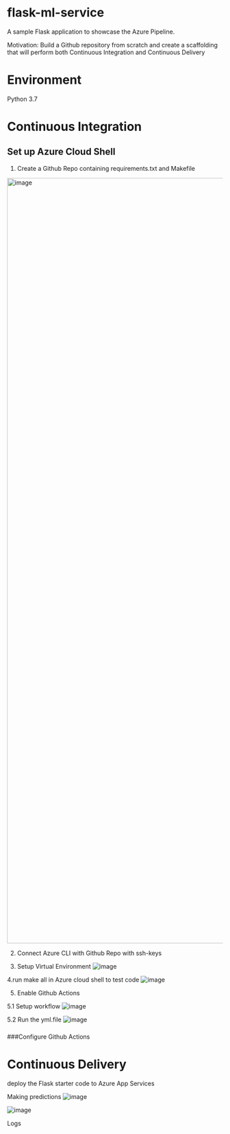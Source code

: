 # flask-ml-service
A sample Flask application to showcase the Azure Pipeline.

Motivation: Build a Github repository from scratch and create a scaffolding that will perform both Continuous Integration and Continuous Delivery

# Environment
Python 3.7

# Continuous Integration
## Set up Azure Cloud Shell

1. Create a Github Repo containing requirements.txt and Makefile
<img width="1785" alt="image" src="https://user-images.githubusercontent.com/74469717/205752895-26937107-b6c4-44a4-9bfa-f07113aa7566.png">

2. Connect Azure CLI with Github Repo with ssh-keys


3. Setup Virtual Environment 
![image](https://user-images.githubusercontent.com/74469717/205753581-b6474893-8aa2-4a03-8163-670e761fcc0d.png)


4.run make all in Azure cloud shell to test code
![image](https://user-images.githubusercontent.com/74469717/205755987-e2ae26f5-1b6b-4faf-b273-5497399ee2fe.png)

5. Enable Github Actions

5.1 Setup workflow
![image](https://user-images.githubusercontent.com/74469717/205757096-c56317b0-70d3-4ace-b068-bd38b083421b.png)

5.2 Run the yml.file
![image](https://user-images.githubusercontent.com/74469717/205757370-15525daa-e915-410b-ad06-bbc5c3c67c18.png)

###

###Configure Github Actions

# Continuous Delivery 

deploy the Flask starter code to Azure App Services

Making predictions
![image](https://user-images.githubusercontent.com/74469717/205757766-962a63d9-c2c5-4c96-b154-45acb798b383.png)

![image](https://user-images.githubusercontent.com/74469717/205757827-d81ab25e-6774-431f-a4e5-9254f3f7e7b2.png)

Logs


